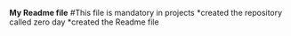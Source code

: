 **My Readme file**
#This file is mandatory in projects
*created the repository called zero day
*created the Readme file
